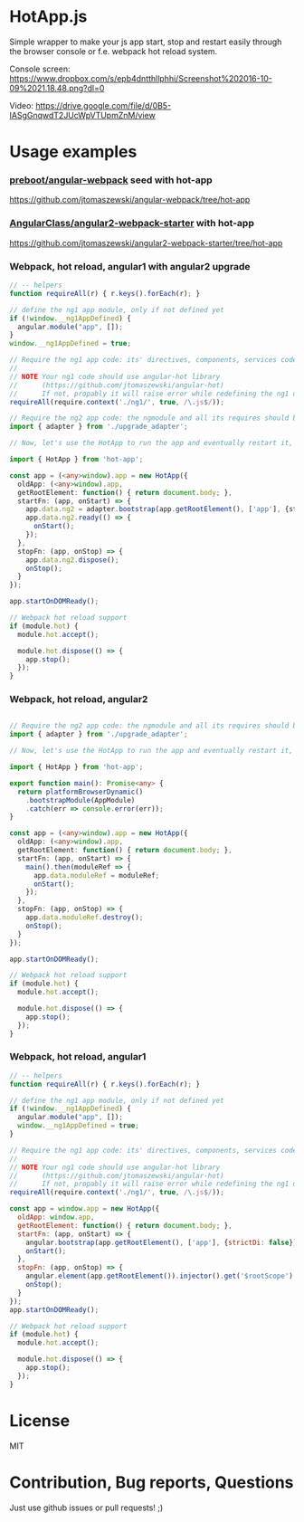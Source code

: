 # HotApp.js

Simple wrapper to make your js app start, stop and restart easily through the browser console or f.e. webpack hot reload system.

Console screen: https://www.dropbox.com/s/epb4dntthllphhi/Screenshot%202016-10-09%2021.18.48.png?dl=0

Video: https://drive.google.com/file/d/0B5-IASgGnqwdT2JUcWpVTUpmZnM/view

# Usage examples

### [preboot/angular-webpack](https://github.com/preboot/angular-webpack) seed with hot-app

https://github.com/jtomaszewski/angular-webpack/tree/hot-app

### [AngularClass/angular2-webpack-starter](https://github.com/AngularClass/angular2-webpack-starter) with hot-app

https://github.com/jtomaszewski/angular2-webpack-starter/tree/hot-app

### Webpack, hot reload, angular1 with angular2 upgrade

```ts
// -- helpers
function requireAll(r) { r.keys().forEach(r); }

// define the ng1 app module, only if not defined yet
if (!window.__ng1AppDefined) {
  angular.module("app", []);
}
window.__ng1AppDefined = true;

// Require the ng1 app code: its' directives, components, services code and so on
//
// NOTE Your ng1 code should use angular-hot library
//      (https://github.com/jtomaszewski/angular-hot)
//      If not, propably it will raise error while redefining the ng1 directives/components.
requireAll(require.context('./ng1/', true, /\.js$/));

// Require the ng2 app code: the ngmodule and all its requires should be in upgrade_adapter.ts code
import { adapter } from './upgrade_adapter';

// Now, let's use the HotApp to run the app and eventually restart it, if needed

import { HotApp } from 'hot-app';

const app = (<any>window).app = new HotApp({
  oldApp: (<any>window).app,
  getRootElement: function() { return document.body; },
  startFn: (app, onStart) => {
    app.data.ng2 = adapter.bootstrap(app.getRootElement(), ['app'], {strictDi: false});
    app.data.ng2.ready(() => {
      onStart();
    });
  },
  stopFn: (app, onStop) => {
    app.data.ng2.dispose();
    onStop();
  }
});

app.startOnDOMReady();

// Webpack hot reload support
if (module.hot) {
  module.hot.accept();

  module.hot.dispose(() => {
    app.stop();
  });
}
```

### Webpack, hot reload, angular2

```ts

// Require the ng2 app code: the ngmodule and all its requires should be in upgrade_adapter.ts code
import { adapter } from './upgrade_adapter';

// Now, let's use the HotApp to run the app and eventually restart it, if needed

import { HotApp } from 'hot-app';

export function main(): Promise<any> {
  return platformBrowserDynamic()
    .bootstrapModule(AppModule)
    .catch(err => console.error(err));
}

const app = (<any>window).app = new HotApp({
  oldApp: (<any>window).app,
  getRootElement: function() { return document.body; },
  startFn: (app, onStart) => {
    main().then(moduleRef => {
      app.data.moduleRef = moduleRef;
      onStart();
    });
  },
  stopFn: (app, onStop) => {
    app.data.moduleRef.destroy();
    onStop();
  }
});

app.startOnDOMReady();

// Webpack hot reload support
if (module.hot) {
  module.hot.accept();

  module.hot.dispose(() => {
    app.stop();
  });
}
```

### Webpack, hot reload, angular1

```js
// -- helpers
function requireAll(r) { r.keys().forEach(r); }

// define the ng1 app module, only if not defined yet
if (!window.__ng1AppDefined) {
  angular.module("app", []);
  window.__ng1AppDefined = true;
}

// Require the ng1 app code: its' directives, components, services code and so on
//
// NOTE Your ng1 code should use angular-hot library
//      (https://github.com/jtomaszewski/angular-hot)
//      If not, propably it will raise error while redefining the ng1 directives/components.
requireAll(require.context('./ng1/', true, /\.js$/));

const app = window.app = new HotApp({
  oldApp: window.app,
  getRootElement: function() { return document.body; },
  startFn: (app, onStart) => {
    angular.bootstrap(app.getRootElement(), ['app'], {strictDi: false});
    onStart();
  },
  stopFn: (app, onStop) => {
    angular.element(app.getRootElement()).injector().get('$rootScope').$destroy();
    onStop();
  }
});
app.startOnDOMReady();

// Webpack hot reload support
if (module.hot) {
  module.hot.accept();

  module.hot.dispose(() => {
    app.stop();
  });
}
```

# License

MIT

# Contribution, Bug reports, Questions

Just use github issues or pull requests! ;)
